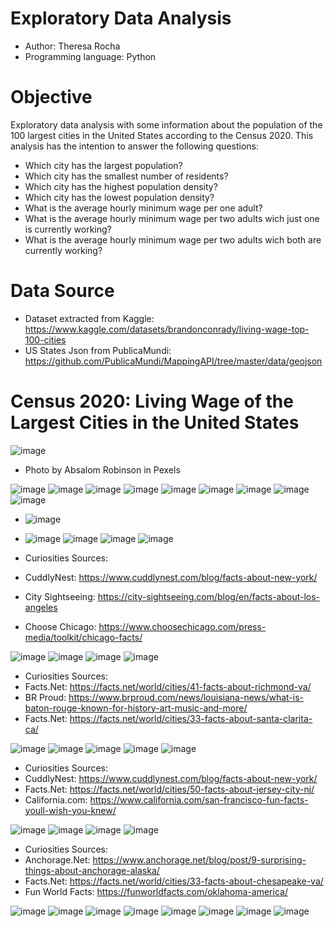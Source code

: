 # Exploratory Data Analysis

- Author: Theresa Rocha
- Programming language: Python

# Objective

Exploratory data analysis with some information about the population of the 100 largest cities in the United States according to the Census 2020.
This analysis has the intention to answer the following questions:

- Which city has the largest population?
- Which city has the smallest number of residents?
- Which city has the highest population density?
- Which city has the lowest population density?
- What is the average hourly minimum wage per one adult?
- What is the average hourly minimum wage per two adults wich just one is currently working?
- What is the average hourly minimum wage per two adults wich both are currently working?


# Data Source

- Dataset extracted from Kaggle: <https://www.kaggle.com/datasets/brandonconrady/living-wage-top-100-cities>
- US States Json from PublicaMundi: <https://github.com/PublicaMundi/MappingAPI/tree/master/data/geojson>

# Census 2020: Living Wage of the Largest Cities in the United States

![image](https://github.com/theresarocha/EDA_Living_Wage/assets/84404461/4d693be5-3eb0-4e89-9ba4-78d316ff65c4)
- Photo by Absalom Robinson in Pexels

![image](https://github.com/theresarocha/EDA_Living_Wage/assets/84404461/f9e2b498-347b-4f45-9acf-9498361799d2)
![image](https://github.com/theresarocha/EDA_Living_Wage/assets/84404461/85c11243-91d5-4a73-abe9-b4040bb51298)
![image](https://github.com/theresarocha/EDA_Living_Wage/assets/84404461/7d580759-5f85-4626-8f3c-5e7c43415f38)
![image](https://github.com/theresarocha/EDA_Living_Wage/assets/84404461/425841f4-49da-4883-b756-072825f270ee)
![image](https://github.com/theresarocha/EDA_Living_Wage/assets/84404461/f37e9aa0-21dc-40d1-be2d-d31d1862b1dd)
![image](https://github.com/theresarocha/EDA_Living_Wage/assets/84404461/541c60ee-66e6-40e2-a664-368a8b61f68b)
![image](https://github.com/theresarocha/EDA_Living_Wage/assets/84404461/c6492250-20f0-443f-b132-5ae03e199693)
![image](https://github.com/theresarocha/EDA_Living_Wage/assets/84404461/4c09f0d5-eee4-41f1-aaea-8cd47f9ef6c8)
![image](https://github.com/theresarocha/EDA_Living_Wage/assets/84404461/3608a6a7-25c4-4d81-8041-a5b65e63276a)
- ![image](https://github.com/theresarocha/EDA_Living_Wage/assets/84404461/9781ec2a-95fc-432d-beca-c0b728012529)
- ![image](https://github.com/theresarocha/EDA_Living_Wage/assets/84404461/28b9f6b3-b100-4ef3-9c16-66d5c6c32e04)
![image](https://github.com/theresarocha/EDA_Living_Wage/assets/84404461/0167e9e3-568a-4b1d-8f5d-31bde09f2061)
![image](https://github.com/theresarocha/EDA_Living_Wage/assets/84404461/1f37e3f5-f0af-497b-8e1a-dafaec6e79ba)
![image](https://github.com/theresarocha/EDA_Living_Wage/assets/84404461/d67e7f7b-27b4-4e83-af1a-31ae09081a9d)

- Curiosities Sources:
- CuddlyNest: <https://www.cuddlynest.com/blog/facts-about-new-york/>
- City Sightseeing: <https://city-sightseeing.com/blog/en/facts-about-los-angeles>
- Choose Chicago: <https://www.choosechicago.com/press-media/toolkit/chicago-facts/>

![image](https://github.com/theresarocha/EDA_Living_Wage/assets/84404461/1a46cfc4-6b98-4cfd-97dc-88a1a6229e5a)
![image](https://github.com/theresarocha/EDA_Living_Wage/assets/84404461/fbbbf2af-a1e5-4da8-9feb-a6a9fe0db865)
![image](https://github.com/theresarocha/EDA_Living_Wage/assets/84404461/96e456ed-6669-4c57-82de-9189f6d24c00)
![image](https://github.com/theresarocha/EDA_Living_Wage/assets/84404461/3ca6fd89-871c-410b-ba4f-fdee60924c89)

- Curiosities Sources:
- Facts.Net: <https://facts.net/world/cities/41-facts-about-richmond-va/>
- BR Proud: <https://www.brproud.com/news/louisiana-news/what-is-baton-rouge-known-for-history-art-music-and-more/>
- Facts.Net: <https://facts.net/world/cities/33-facts-about-santa-clarita-ca/>

![image](https://github.com/theresarocha/EDA_Living_Wage/assets/84404461/1b94f632-851f-40e9-8db9-249ded132671)
![image](https://github.com/theresarocha/EDA_Living_Wage/assets/84404461/66dacf4b-1407-457b-9b7d-fdddb93256bd)
![image](https://github.com/theresarocha/EDA_Living_Wage/assets/84404461/e6dd4566-70a7-4402-bf4a-09abd24d99ce)
![image](https://github.com/theresarocha/EDA_Living_Wage/assets/84404461/71e367a7-4d90-4321-959a-4b2bf6348685)
![image](https://github.com/theresarocha/EDA_Living_Wage/assets/84404461/e69e3ecd-b2f7-46ec-99dd-fc2b1ed646ae)

- Curiosities Sources:
- CuddlyNest: <https://www.cuddlynest.com/blog/facts-about-new-york/>
- Facts.Net: <https://facts.net/world/cities/50-facts-about-jersey-city-nj/>
- California.com: <https://www.california.com/san-francisco-fun-facts-youll-wish-you-knew/>

![image](https://github.com/theresarocha/EDA_Living_Wage/assets/84404461/0c9f0881-beae-4870-a88e-89607c372b68)
![image](https://github.com/theresarocha/EDA_Living_Wage/assets/84404461/f00effdf-5cb2-4618-ba6c-cc06fc02b003)
![image](https://github.com/theresarocha/EDA_Living_Wage/assets/84404461/55571978-71a0-43f9-93d9-4acf0318bbec)
![image](https://github.com/theresarocha/EDA_Living_Wage/assets/84404461/002bb19c-2c52-4225-8042-c621a513ad32)

- Curiosities Sources:
- Anchorage.Net: <https://www.anchorage.net/blog/post/9-surprising-things-about-anchorage-alaska/>
- Facts.Net: <https://facts.net/world/cities/33-facts-about-chesapeake-va/>
- Fun World Facts: <https://funworldfacts.com/oklahoma-america/>

![image](https://github.com/theresarocha/EDA_Living_Wage/assets/84404461/41182c6d-8dc9-4e76-8371-19afd04ab83e)
![image](https://github.com/theresarocha/EDA_Living_Wage/assets/84404461/26887e18-04fa-48e1-a192-7e1bbe537bef)
![image](https://github.com/theresarocha/EDA_Living_Wage/assets/84404461/2c011e71-2e64-4cf2-8955-81c170b2736a)
![image](https://github.com/theresarocha/EDA_Living_Wage/assets/84404461/788c773b-0715-42af-bbef-67201add1391)
![image](https://github.com/theresarocha/EDA_Living_Wage/assets/84404461/5de4778f-c2a2-4067-b04d-3488776c2a4f)
![image](https://github.com/theresarocha/EDA_Living_Wage/assets/84404461/00e13b21-6fbe-4b7e-b552-b32af6c1a86e)
![image](https://github.com/theresarocha/EDA_Living_Wage/assets/84404461/6a87f84d-07a4-44a7-a505-593cb4190a32)
![image](https://github.com/theresarocha/EDA_Living_Wage/assets/84404461/060923b2-5a44-4445-90f5-03fd07c5c434)







































